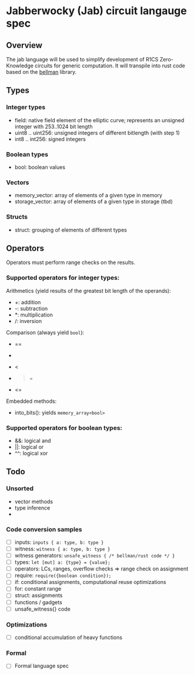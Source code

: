 # Jabberwocky (Jab) circuit langauge spec

## Overview

The jab language will be used to simplify development of R1CS Zero-Knowledge circuits for generic computation. It will transpile into rust code based on the [bellman](https://github.com/matter-labs/bellman) library.

## Types

### Integer types

- field: native field element of the elliptic curve; represents an unsigned integer with 253..1024 bit length
- uint8 .. uint256: unsigned integers of different bitlength (with step 1)
- int8 .. int256: signed integers

### Boolean types

- bool: boolean values

### Vectors

- memory_vector<T>: array of elements of a given type in memory
- storage_vector<T>: array of elements of a given type in storage (tbd)

### Structs

- struct: grouping of elements of different types

## Operators

Operators must perform range checks on the results.

### Supported operators for integer types:

Arithmetics (yield results of the greatest bit length of the operands):

- +: addition
- -: subtraction
- *: multiplication
- /: inversion

Comparison (always yield `bool`):

- ==
- >
- <
- >=
- <= 

Embedded methods:

- into_bits(): yields `memory_array<bool>`

### Supported operators for boolean types:

- &&: logical and
- ||: logical or
- ^^: logical xor

## Todo

### Unsorted

- vector methods
- type inference
- 

### Code conversion samples

- [ ] inputs: `inputs { a: type, b: type }`
- [ ] witness: `witness { a: type, b: type }`
- [ ] witness generators: `unsafe_witness { /* bellman/rust code */ }`
- [ ] types: `let [mut] a: {type} = {value};`
- [ ] operators: LCs, ranges, overflow checks => range check on assignment
- [ ] require: `require({boolean condition});`
- [ ] if: conditional assignments, computational reuse optimizations
- [ ] for: constant range
- [ ] struct: assignments
- [ ] functions / gadgets
- [ ] unsafe_witness{} code

### Optimizations

- [ ] conditional accumulation of heavy functions

### Formal

- [ ] Formal language spec
